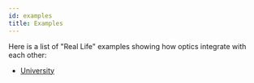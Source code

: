 ```yaml
---
id: examples
title: Examples
---
```


Here is a list of "Real Life" examples showing how optics integrate with each other:

-   [University](examples/university_example.html)
